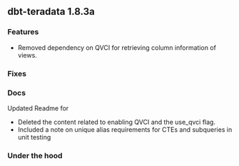 ## dbt-teradata 1.8.3a

### Features
* Removed dependency on QVCI for retrieving column information of views.

### Fixes

### Docs
Updated Readme for 
* Deleted the content related to enabling QVCI and the use_qvci flag.
* Included a note on unique alias requirements for CTEs and subqueries in unit testing

### Under the hood
